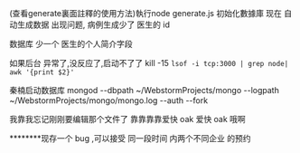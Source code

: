    (查看generate裏面註釋的使用方法)執行node generate.js 初始化數據庫
   现在 自动生成数据 出现问题,  病例生成少了 医生的 id

数据库 少一个 医生的个人简介字段



如果后台 异常了,没反应了,启动不了了
kill -15 `lsof -i tcp:3000 | grep node| awk '{print $2}'`

秦楠启动数据库
mongod --dbpath ~/WebstormProjects/mongo --logpath ~/WebstormProjects/mongo/mongo.log --auth --fork




我靠我忘记刚刚要编辑那个文件了
靠靠靠靠爱快 oak 爱快 oak 哦啊


********现存一个 bug ,可以接受 同一段时间 内两个不同企业 的预约
